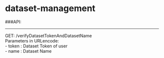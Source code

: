 # dataset-management
###API: 
<hr>
GET: /verifyDatasetTokenAndDatasetName <br>
Parameters in URLencode: <br>
- token : Dataset Token of user <br>
- name : Dataset Name
